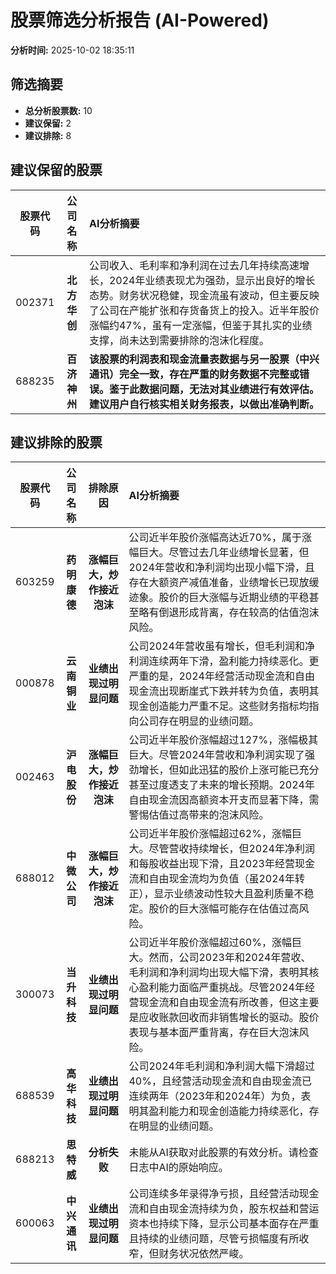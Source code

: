 # 股票筛选分析报告 (AI-Powered)

**分析时间:** 2025-10-02 18:35:11

## 筛选摘要

- **总分析股票数:** 10
- **建议保留:** 2
- **建议排除:** 8

## 建议保留的股票

| 股票代码 | 公司名称 | AI分析摘要 |
|:---:|:---:|:---|
| 002371 | **北方华创** | 公司收入、毛利率和净利润在过去几年持续高速增长，2024年业绩表现尤为强劲，显示出良好的增长态势。财务状况稳健，现金流虽有波动，但主要反映了公司在产能扩张和存货备货上的投入。近半年股价涨幅约47%，虽有一定涨幅，但鉴于其扎实的业绩支撑，尚未达到需要排除的泡沫化程度。 |
| 688235 | **百济神州** | **该股票的利润表和现金流量表数据与另一股票（中兴通讯）完全一致，存在严重的财务数据不完整或错误。鉴于此数据问题，无法对其业绩进行有效评估。建议用户自行核实相关财务报表，以做出准确判断。** |

## 建议排除的股票

| 股票代码 | 公司名称 | 排除原因 | AI分析摘要 |
|:---:|:---:|:---:|:---|
| 603259 | **药明康德** | **涨幅巨大，炒作接近泡沫** | 公司近半年股价涨幅高达近70%，属于涨幅巨大。尽管过去几年业绩增长显著，但2024年营收和净利润均出现小幅下滑，且存在大额资产减值准备，业绩增长已现放缓迹象。股价的巨大涨幅与近期业绩的平稳甚至略有倒退形成背离，存在较高的估值泡沫风险。 |
| 000878 | **云南铜业** | **业绩出现过明显问题** | 公司2024年营收虽有增长，但毛利润和净利润连续两年下滑，盈利能力持续恶化。更严重的是，2024年经营活动现金流和自由现金流出现断崖式下跌并转为负值，表明其现金创造能力严重不足。这些财务指标均指向公司存在明显的业绩问题。 |
| 002463 | **沪电股份** | **涨幅巨大，炒作接近泡沫** | 公司近半年股价涨幅超过127%，涨幅极其巨大。尽管2024年营收和净利润实现了强劲增长，但如此迅猛的股价上涨可能已充分甚至过度透支了未来的增长预期。2024年自由现金流因高额资本开支而显著下降，需警惕估值过高带来的泡沫风险。 |
| 688012 | **中微公司** | **涨幅巨大，炒作接近泡沫** | 公司近半年股价涨幅超过62%，涨幅巨大。尽管营收持续增长，但2024年净利润和每股收益出现下滑，且2023年经营现金流和自由现金流均为负值（虽2024年转正），显示业绩波动性较大且盈利质量不稳定。股价的巨大涨幅可能存在估值过高风险。 |
| 300073 | **当升科技** | **业绩出现过明显问题** | 公司近半年股价涨幅超过60%，涨幅巨大。然而，公司2023年和2024年营收、毛利润和净利润均出现大幅下滑，表明其核心盈利能力面临严重挑战。尽管2024年经营现金流和自由现金流有所改善，但这主要是应收账款回收而非销售增长的驱动。股价表现与基本面严重背离，存在巨大泡沫风险。 |
| 688539 | **高华科技** | **业绩出现过明显问题** | 公司2024年毛利润和净利润大幅下滑超过40%，且经营活动现金流和自由现金流已连续两年（2023年和2024年）为负，表明其盈利能力和现金创造能力持续恶化，存在明显的业绩问题。 |
| 688213 | **思特威** | **分析失败** | 未能从AI获取对此股票的有效分析。请检查日志中AI的原始响应。 |
| 600063 | **中兴通讯** | **业绩出现过明显问题** | 公司连续多年录得净亏损，且经营活动现金流和自由现金流持续为负，股东权益和营运资本也持续下降，显示公司基本面存在严重且持续的业绩问题，尽管亏损幅度有所收窄，但财务状况依然严峻。 |
